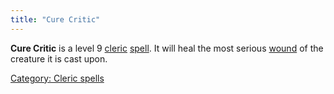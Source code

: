 ```yaml
---
title: "Cure Critic"
---
```


**Cure Critic** is a level 9 [cleric](cleric "wikilink")
[spell](spell "wikilink"). It will heal the most serious
[wound](wound "wikilink") of the creature it is cast upon.

[Category: Cleric spells](Category:_Cleric_spells "wikilink")